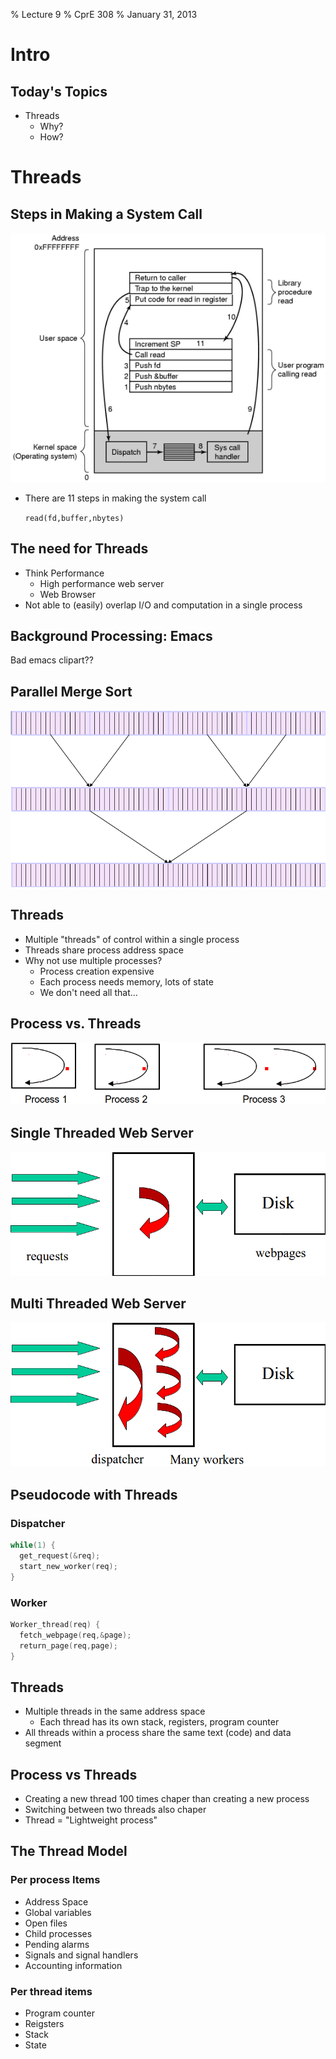 % Lecture 9
% CprE 308
% January 31, 2013

# Intro

## Today's Topics
 - Threads
    - Why?
    - How?

# Threads

## Steps in Making a System Call
![](img/system_call.png)

 - There are 11 steps in making the system call

    `read(fd,buffer,nbytes)`

## The need for Threads
 - Think Performance
    - High performance web server
    - Web Browser
 - Not able to (easily) overlap I/O and computation in a single process

## Background Processing: Emacs
Bad emacs clipart??

## Parallel Merge Sort
![](img/merge_sort.png)

## Threads
 - Multiple "threads" of control within a single process
 - Threads share process address space
 - Why not use multiple processes?
    - Process creation expensive
    - Each process needs memory, lots of state
    - We don't need all that...

## Process vs. Threads
![](img/process_v_thread.png)

## Single Threaded Web Server
![](img/web_server.png)

## Multi Threaded Web Server
![](img/web_multi.png)

## Pseudocode with Threads

### Dispatcher
```c
while(1) {
  get_request(&req);
  start_new_worker(req);
}
```
### Worker
```c
Worker_thread(req) {
  fetch_webpage(req,&page);
  return_page(req,page);
}
```

## Threads
 - Multiple threads in the same address space
    - Each thread has its own stack, registers, program counter
 - All threads within a process share the same text (code) and data segment

## Process vs Threads
 - Creating a new thread 100 times chaper than creating a new process
 - Switching between two threads also chaper
 - Thread = "Lightweight process"

## The Thread Model
### Per process Items
 - Address Space
 - Global variables
 - Open files
 - Child processes
 - Pending alarms
 - Signals and signal handlers
 - Accounting information

### Per thread items
 - Program counter
 - Reigsters
 - Stack
 - State




